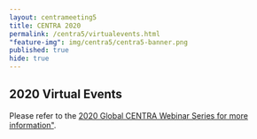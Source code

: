 ```yaml
---
layout: centrameeting5
title: CENTRA 2020
permalink: /centra5/virtualevents.html
"feature-img": img/centra5/centra5-banner.png
published: true
hide: true
---
```


## 2020 Virtual Events

Please refer to the <a href="https://www.globalcentra.org/2020webinars/">2020 Global CENTRA Webinar Series for more information"</a>. 
